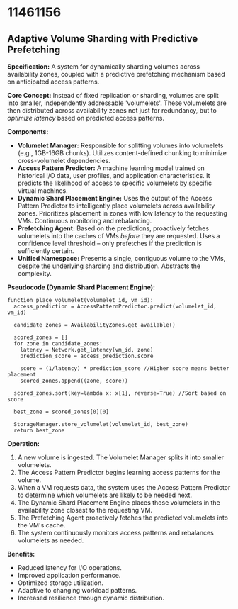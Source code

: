# 11461156

## Adaptive Volume Sharding with Predictive Prefetching

**Specification:** A system for dynamically sharding volumes across availability zones, coupled with a predictive prefetching mechanism based on anticipated access patterns.

**Core Concept:** Instead of fixed replication or sharding, volumes are split into smaller, independently addressable 'volumelets'. These volumelets are then distributed across availability zones not just for redundancy, but to *optimize latency* based on predicted access patterns.

**Components:**

*   **Volumelet Manager:** Responsible for splitting volumes into volumelets (e.g., 1GB-16GB chunks). Utilizes content-defined chunking to minimize cross-volumelet dependencies.
*   **Access Pattern Predictor:** A machine learning model trained on historical I/O data, user profiles, and application characteristics. It predicts the likelihood of access to specific volumelets by specific virtual machines.
*   **Dynamic Shard Placement Engine:**  Uses the output of the Access Pattern Predictor to intelligently place volumelets across availability zones. Prioritizes placement in zones with low latency to the requesting VMs.  Continuous monitoring and rebalancing.
*   **Prefetching Agent:**  Based on the predictions, proactively fetches volumelets into the caches of VMs *before* they are requested.  Uses a confidence level threshold – only prefetches if the prediction is sufficiently certain.
*   **Unified Namespace:** Presents a single, contiguous volume to the VMs, despite the underlying sharding and distribution. Abstracts the complexity.

**Pseudocode (Dynamic Shard Placement Engine):**

```
function place_volumelet(volumelet_id, vm_id):
  access_prediction = AccessPatternPredictor.predict(volumelet_id, vm_id)
  
  candidate_zones = AvailabilityZones.get_available()
  
  scored_zones = []
  for zone in candidate_zones:
    latency = Network.get_latency(vm_id, zone)
    prediction_score = access_prediction.score
    
    score = (1/latency) * prediction_score //Higher score means better placement
    scored_zones.append((zone, score))
  
  scored_zones.sort(key=lambda x: x[1], reverse=True) //Sort based on score
  
  best_zone = scored_zones[0][0]
  
  StorageManager.store_volumelet(volumelet_id, best_zone)
  return best_zone
```

**Operation:**

1.  A new volume is ingested. The Volumelet Manager splits it into smaller volumelets.
2.  The Access Pattern Predictor begins learning access patterns for the volume.
3.  When a VM requests data, the system uses the Access Pattern Predictor to determine which volumelets are likely to be needed next.
4.  The Dynamic Shard Placement Engine places those volumelets in the availability zone closest to the requesting VM.
5.  The Prefetching Agent proactively fetches the predicted volumelets into the VM's cache.
6.  The system continuously monitors access patterns and rebalances volumelets as needed.

**Benefits:**

*   Reduced latency for I/O operations.
*   Improved application performance.
*   Optimized storage utilization.
*   Adaptive to changing workload patterns.
*   Increased resilience through dynamic distribution.
